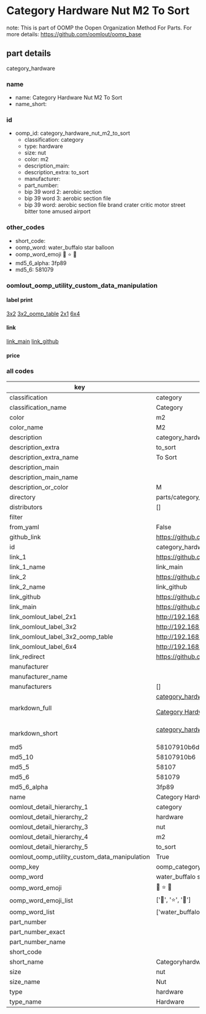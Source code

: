 # Category Hardware Nut M2 To Sort  

note: This is part of OOMP the Oopen Organization Method For Parts. For more details: https://github.com/oomlout/oomp_base

##  part details
  



category_hardware



### name
* name: Category Hardware Nut M2 To Sort
* name_short: 
### id
* oomp_id: category_hardware_nut_m2_to_sort
  * classification: category
  * type: hardware
  * size: nut
  * color: m2
  * description_main: 
  * description_extra: to_sort
  * manufacturer: 
  * part_number: 
  * bip 39 word 2: aerobic section
  * bip 39 word 3: aerobic section file
  * bip 39 word: aerobic section file brand crater critic motor street bitter tone amused airport

### other_codes
* short_code: 
* oomp_word: water_buffalo star balloon
* oomp_word_emoji :water_buffalo: :star: :balloon:
* md5_6_alpha: 3fp89
* md5_6: 581079






### oomlout_oomp_utility_custom_data_manipulation
#### label print
[3x2](http://192.168.1.245:1112/?label=oomp%203fp89)
[3x2_oomp_table](http://192.168.1.108:1112/?label=oomp%203fp89)
[2x1](http://192.168.1.242:1112/?label=oomp%203fp89)
[6x4](http://192.168.1.55:1112/?label=oomp%203fp89)    

#### link

[link_main](https://github.com/oomlout/oomlout_oomp_version_1_messy/tree/main/parts/category_hardware_nut_m2_to_sort) [link_github](https://github.com/oomlout/oomlout_oomp_version_1_messy/tree/main/parts/category_hardware_nut_m2_to_sort)                             

#### price







### all codes 
| key | value |  
| --- | --- |  
| classification | category |  
| classification_name | Category |  
| color | m2 |  
| color_name | M2 |  
| description | category_hardware |  
| description_extra | to_sort |  
| description_extra_name | To Sort |  
| description_main |  |  
| description_main_name |  |  
| description_or_color | M  |  
| directory | parts/category_hardware_nut_m2_to_sort |  
| distributors | [] |  
| filter |  |  
| from_yaml | False |  
| github_link | https://github.com/oomlout/oomlout_oomp_part_src/tree/main/parts/category_hardware_nut_m2_to_sort |  
| id | category_hardware_nut_m2_to_sort |  
| link_1 | https://github.com/oomlout/oomlout_oomp_version_1_messy/tree/main/parts/category_hardware_nut_m2_to_sort |  
| link_1_name | link_main |  
| link_2 | https://github.com/oomlout/oomlout_oomp_version_1_messy/tree/main/parts/category_hardware_nut_m2_to_sort |  
| link_2_name | link_github |  
| link_github | https://github.com/oomlout/oomlout_oomp_version_1_messy/tree/main/parts/category_hardware_nut_m2_to_sort |  
| link_main | https://github.com/oomlout/oomlout_oomp_version_1_messy/tree/main/parts/category_hardware_nut_m2_to_sort |  
| link_oomlout_label_2x1 | http://192.168.1.242:1112/?label=oomp%203fp89 |  
| link_oomlout_label_3x2 | http://192.168.1.245:1112/?label=oomp%203fp89 |  
| link_oomlout_label_3x2_oomp_table | http://192.168.1.108:1112/?label=oomp%203fp89 |  
| link_oomlout_label_6x4 | http://192.168.1.55:1112/?label=oomp%203fp89 |  
| link_redirect | https://github.com/oomlout/oomlout_oomp_version_1_messy/tree/main/parts/category_hardware_nut_m2_to_sort |  
| manufacturer |  |  
| manufacturer_name |  |  
| manufacturers | [] |  
| markdown_full | [category_hardware_nut_m2_to_sort](none)<br>[](none)<br>[Category Hardware Nut M2 To Sort](none)<br><br> |  
| markdown_short | [category_hardware_nut_m2_to_sort](none)<br><br> |  
| md5 | 58107910b6d6f20ccf1941b0ac70a821 |  
| md5_10 | 58107910b6 |  
| md5_5 | 58107 |  
| md5_6 | 581079 |  
| md5_6_alpha | 3fp89 |  
| name | Category Hardware Nut M2 To Sort |  
| oomlout_detail_hierarchy_1 | category |  
| oomlout_detail_hierarchy_2 | hardware |  
| oomlout_detail_hierarchy_3 | nut |  
| oomlout_detail_hierarchy_4 | m2 |  
| oomlout_detail_hierarchy_5 | to_sort |  
| oomlout_oomp_utility_custom_data_manipulation | True |  
| oomp_key | oomp_category_hardware_nut_m2_to_sort |  
| oomp_word | water_buffalo star balloon |  
| oomp_word_emoji | :water_buffalo: :star: :balloon: |  
| oomp_word_emoji_list | [':water_buffalo:', ':star:', ':balloon:'] |  
| oomp_word_list | ['water_buffalo', 'star', 'balloon'] |  
| part_number |  |  
| part_number_exact |  |  
| part_number_name |  |  
| short_code |  |  
| short_name | Categoryhardware |  
| size | nut |  
| size_name | Nut |  
| type | hardware |  
| type_name | Hardware |  
